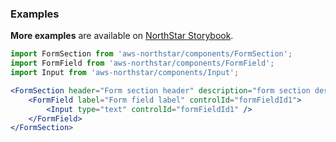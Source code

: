 ### Examples

**More examples** are available on <a href="https://storybook.northstar.aws-prototyping.cloud/?path=/story/formsection" target="_blank">NorthStar Storybook</a>.

```jsx
import FormSection from 'aws-northstar/components/FormSection';
import FormField from 'aws-northstar/components/FormField';
import Input from 'aws-northstar/components/Input';

<FormSection header="Form section header" description="form section description">
    <FormField label="Form field label" controlId="formFieldId1">
        <Input type="text" controlId="formFieldId1" />
    </FormField>
</FormSection>
```